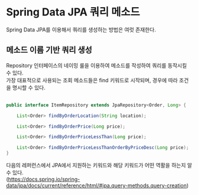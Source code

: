 # Spring Data JPA 쿼리 메소드

Spring Data JPA를 이용해서 쿼리를 생성하는 방법은 여럿 존재한다.<br>

## 메소드 이름 기반 쿼리 생성
Repository 인터페이스의 네이밍 룰을 이용하여 메소드를 작성하여 쿼리를 동작시킬 수 있다.<br>
가장 대표적으로 사용되는 조회 메소드들은 find 키워드로 시작되며, 경우에 따라 조건을 명시할 수 있다.<br>
<br>

```Java
public interface ItemRepository extends JpaRepository<Order, Long> {

    List<Order> findByOrderLocation(String location);

    List<Order> findByOrderPrice(Long price);

    List<Order> findByOrderPriceLessThan(Long price);

    List<Order> findByOrderPriceLessThanOrderByPriceDesc(Long price);
}
```


다음의 레퍼런스에서 JPA에서 지원하는 키워드와 해당 키워드가 어떤 역활을 하는지 알 수 있다.<br>
(https://docs.spring.io/spring-data/jpa/docs/current/reference/html/#jpa.query-methods.query-creation)<br>



